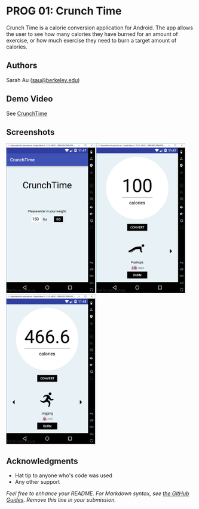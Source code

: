 # PROG 01: Crunch Time

Crunch Time is a calorie conversion application for Android. The app allows the user to see how many calories they have burned for an amount of exercise, or how much exercise they need to burn a target amount of calories.

## Authors

Sarah Au ([sau@berkeley.edu](mailto:sau@berkeley.edu))

## Demo Video

See [CrunchTime](https://youtu.be/f58y5Fh8ZUU)

## Screenshots

<img src="screenshots/main.png" height="400" alt="Screenshot"/>
<img src="screenshots/example1.png" height="400" alt="example1"/>
<img src="screenshots/example2.png" height="400" alt="example2"/>

## Acknowledgments

* Hat tip to anyone who's code was used
* Any other support

*Feel free to enhance your README. For Markdown syntax, see [the GitHub Guides](https://guides.github.com/features/mastering-markdown/). Remove this line in your submission.*
